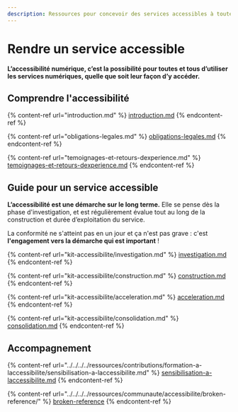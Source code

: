 ```yaml
---
description: Ressources pour concevoir des services accessibles à toutes et tous.
---
```


# Rendre un service accessible

**L’accessibilité numérique, c’est la possibilité pour toutes et tous d’utiliser les services numériques, quelle que soit leur façon d’y accéder.**

## Comprendre l'accessibilité

{% content-ref url="introduction.md" %}
[introduction.md](introduction.md)
{% endcontent-ref %}

{% content-ref url="obligations-legales.md" %}
[obligations-legales.md](obligations-legales.md)
{% endcontent-ref %}

{% content-ref url="temoignages-et-retours-dexperience.md" %}
[temoignages-et-retours-dexperience.md](temoignages-et-retours-dexperience.md)
{% endcontent-ref %}

## Guide pour un service accessible <a href="#guide-pour-un-service-accessible" id="guide-pour-un-service-accessible"></a>

**L’accessibilité est une démarche sur le long terme.** Elle se pense dès la phase d'investigation, et est régulièrement évalue tout au long de la construction et durée d’exploitation du service.

La conformité ne s'atteint pas en un jour et ça n'est pas grave : c'est **l'engagement vers la démarche qui est important** !

{% content-ref url="kit-accessibilite/investigation.md" %}
[investigation.md](kit-accessibilite/investigation.md)
{% endcontent-ref %}

{% content-ref url="kit-accessibilite/construction.md" %}
[construction.md](kit-accessibilite/construction.md)
{% endcontent-ref %}

{% content-ref url="kit-accessibilite/acceleration.md" %}
[acceleration.md](kit-accessibilite/acceleration.md)
{% endcontent-ref %}

{% content-ref url="kit-accessibilite/consolidation.md" %}
[consolidation.md](kit-accessibilite/consolidation.md)
{% endcontent-ref %}

## Accompagnement

{% content-ref url="../../../../ressources/contributions/formation-a-laccessibilite/sensibilisation-a-laccessibilite.md" %}
[sensibilisation-a-laccessibilite.md](../../../../ressources/contributions/formation-a-laccessibilite/sensibilisation-a-laccessibilite.md)
{% endcontent-ref %}

{% content-ref url="../../../../ressources/communaute/accessibilite/broken-reference/" %}
[broken-reference](../../../../ressources/communaute/accessibilite/broken-reference/)
{% endcontent-ref %}
